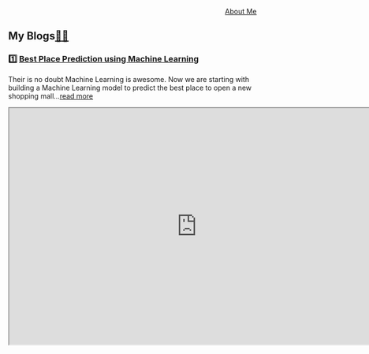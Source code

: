 <div>
  <p align="right"><a href="https://github.com/yesdeepakmittal/yesdeepakmittal/blob/master/README.md">About Me</a></p>
  <h2 align="left">My Blogs<a href="https://blog.solvprob.in/author/yesdeepakmittal/">📖</a><a href="https://medium.com/@yesdeepakmittal">📖</a></h2>
  <h3>1️⃣ <a href="https://blog.solvprob.in/machine-learning/09/2020/best-place-prediction-using-machine-learning/">Best Place Prediction using Machine Learning </a></h3>
  <p>Their is no doubt Machine Learning is awesome. Now we are starting with building a Machine Learning model to predict the best place to open a new shopping mall...<a href="https://blog.solvprob.in/machine-learning/09/2020/best-place-prediction-using-machine-learning/">read more</a></p>
  <iframe width="760" height="480" src="https://www.youtube.com/watch?v=5MdLJRSiv54"></iframe>
  </div>
